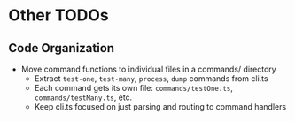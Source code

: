 # Other TODOs

## Code Organization
- Move command functions to individual files in a commands/ directory
  - Extract `test-one`, `test-many`, `process`, `dump` commands from cli.ts
  - Each command gets its own file: `commands/testOne.ts`, `commands/testMany.ts`, etc.
  - Keep cli.ts focused on just parsing and routing to command handlers